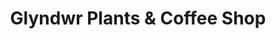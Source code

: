 ---
title: "Glyndwr Plants & Coffee Shop"
url: /corwen/glyndwr-plants-und-coffee-shop/
shop: Garten-Center
---